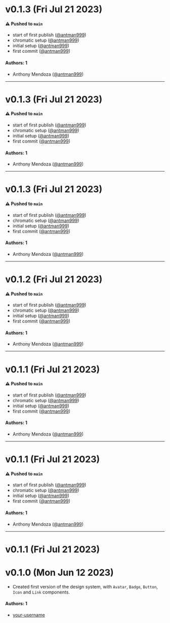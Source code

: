 # v0.1.3 (Fri Jul 21 2023)

#### ⚠️ Pushed to `main`

- start of first publish ([@antman999](https://github.com/antman999))
- chromatic setup ([@antman999](https://github.com/antman999))
- initial setup ([@antman999](https://github.com/antman999))
- first commit ([@antman999](https://github.com/antman999))

#### Authors: 1

- Anthony Mendoza ([@antman999](https://github.com/antman999))

---

# v0.1.3 (Fri Jul 21 2023)

#### ⚠️ Pushed to `main`

- start of first publish ([@antman999](https://github.com/antman999))
- chromatic setup ([@antman999](https://github.com/antman999))
- initial setup ([@antman999](https://github.com/antman999))
- first commit ([@antman999](https://github.com/antman999))

#### Authors: 1

- Anthony Mendoza ([@antman999](https://github.com/antman999))

---

# v0.1.3 (Fri Jul 21 2023)

#### ⚠️ Pushed to `main`

- start of first publish ([@antman999](https://github.com/antman999))
- chromatic setup ([@antman999](https://github.com/antman999))
- initial setup ([@antman999](https://github.com/antman999))
- first commit ([@antman999](https://github.com/antman999))

#### Authors: 1

- Anthony Mendoza ([@antman999](https://github.com/antman999))

---

# v0.1.2 (Fri Jul 21 2023)

#### ⚠️ Pushed to `main`

- start of first publish ([@antman999](https://github.com/antman999))
- chromatic setup ([@antman999](https://github.com/antman999))
- initial setup ([@antman999](https://github.com/antman999))
- first commit ([@antman999](https://github.com/antman999))

#### Authors: 1

- Anthony Mendoza ([@antman999](https://github.com/antman999))

---

# v0.1.1 (Fri Jul 21 2023)

#### ⚠️ Pushed to `main`

- start of first publish ([@antman999](https://github.com/antman999))
- chromatic setup ([@antman999](https://github.com/antman999))
- initial setup ([@antman999](https://github.com/antman999))
- first commit ([@antman999](https://github.com/antman999))

#### Authors: 1

- Anthony Mendoza ([@antman999](https://github.com/antman999))

---

# v0.1.1 (Fri Jul 21 2023)

#### ⚠️ Pushed to `main`

- start of first publish ([@antman999](https://github.com/antman999))
- chromatic setup ([@antman999](https://github.com/antman999))
- initial setup ([@antman999](https://github.com/antman999))
- first commit ([@antman999](https://github.com/antman999))

#### Authors: 1

- Anthony Mendoza ([@antman999](https://github.com/antman999))

---

# v0.1.1 (Fri Jul 21 2023)

# v0.1.0 (Mon Jun 12 2023)

- Created first version of the design system, with `Avatar`, `Badge`, `Button`, `Icon` and `Link` components.

#### Authors: 1

- [your-username](https://github.com/your-username)
